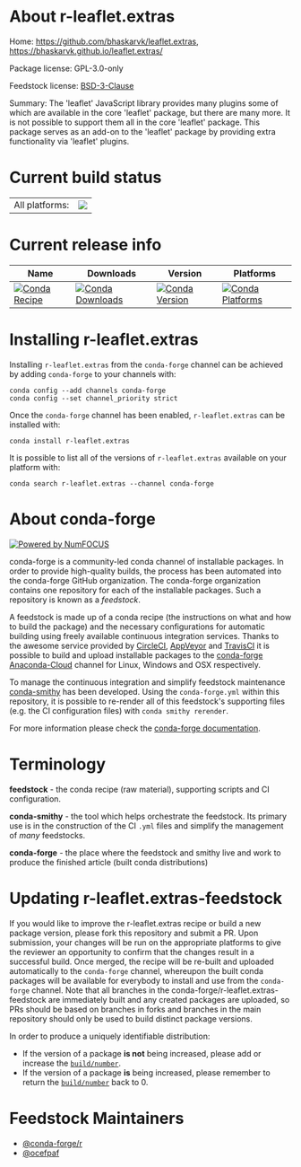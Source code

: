 About r-leaflet.extras
======================

Home: https://github.com/bhaskarvk/leaflet.extras, https://bhaskarvk.github.io/leaflet.extras/

Package license: GPL-3.0-only

Feedstock license: [BSD-3-Clause](https://github.com/conda-forge/r-leaflet.extras-feedstock/blob/master/LICENSE.txt)

Summary: The 'leaflet' JavaScript library provides many plugins some of which are available in the core 'leaflet' package, but there are many more. It is not possible to support them all in the core 'leaflet' package. This package serves as an add-on to the 'leaflet' package by providing extra functionality via 'leaflet' plugins.

Current build status
====================


<table><tr><td>All platforms:</td>
    <td>
      <a href="https://dev.azure.com/conda-forge/feedstock-builds/_build/latest?definitionId=1302&branchName=master">
        <img src="https://dev.azure.com/conda-forge/feedstock-builds/_apis/build/status/r-leaflet.extras-feedstock?branchName=master">
      </a>
    </td>
  </tr>
</table>

Current release info
====================

| Name | Downloads | Version | Platforms |
| --- | --- | --- | --- |
| [![Conda Recipe](https://img.shields.io/badge/recipe-r--leaflet.extras-green.svg)](https://anaconda.org/conda-forge/r-leaflet.extras) | [![Conda Downloads](https://img.shields.io/conda/dn/conda-forge/r-leaflet.extras.svg)](https://anaconda.org/conda-forge/r-leaflet.extras) | [![Conda Version](https://img.shields.io/conda/vn/conda-forge/r-leaflet.extras.svg)](https://anaconda.org/conda-forge/r-leaflet.extras) | [![Conda Platforms](https://img.shields.io/conda/pn/conda-forge/r-leaflet.extras.svg)](https://anaconda.org/conda-forge/r-leaflet.extras) |

Installing r-leaflet.extras
===========================

Installing `r-leaflet.extras` from the `conda-forge` channel can be achieved by adding `conda-forge` to your channels with:

```
conda config --add channels conda-forge
conda config --set channel_priority strict
```

Once the `conda-forge` channel has been enabled, `r-leaflet.extras` can be installed with:

```
conda install r-leaflet.extras
```

It is possible to list all of the versions of `r-leaflet.extras` available on your platform with:

```
conda search r-leaflet.extras --channel conda-forge
```


About conda-forge
=================

[![Powered by NumFOCUS](https://img.shields.io/badge/powered%20by-NumFOCUS-orange.svg?style=flat&colorA=E1523D&colorB=007D8A)](http://numfocus.org)

conda-forge is a community-led conda channel of installable packages.
In order to provide high-quality builds, the process has been automated into the
conda-forge GitHub organization. The conda-forge organization contains one repository
for each of the installable packages. Such a repository is known as a *feedstock*.

A feedstock is made up of a conda recipe (the instructions on what and how to build
the package) and the necessary configurations for automatic building using freely
available continuous integration services. Thanks to the awesome service provided by
[CircleCI](https://circleci.com/), [AppVeyor](https://www.appveyor.com/)
and [TravisCI](https://travis-ci.com/) it is possible to build and upload installable
packages to the [conda-forge](https://anaconda.org/conda-forge)
[Anaconda-Cloud](https://anaconda.org/) channel for Linux, Windows and OSX respectively.

To manage the continuous integration and simplify feedstock maintenance
[conda-smithy](https://github.com/conda-forge/conda-smithy) has been developed.
Using the ``conda-forge.yml`` within this repository, it is possible to re-render all of
this feedstock's supporting files (e.g. the CI configuration files) with ``conda smithy rerender``.

For more information please check the [conda-forge documentation](https://conda-forge.org/docs/).

Terminology
===========

**feedstock** - the conda recipe (raw material), supporting scripts and CI configuration.

**conda-smithy** - the tool which helps orchestrate the feedstock.
                   Its primary use is in the construction of the CI ``.yml`` files
                   and simplify the management of *many* feedstocks.

**conda-forge** - the place where the feedstock and smithy live and work to
                  produce the finished article (built conda distributions)


Updating r-leaflet.extras-feedstock
===================================

If you would like to improve the r-leaflet.extras recipe or build a new
package version, please fork this repository and submit a PR. Upon submission,
your changes will be run on the appropriate platforms to give the reviewer an
opportunity to confirm that the changes result in a successful build. Once
merged, the recipe will be re-built and uploaded automatically to the
`conda-forge` channel, whereupon the built conda packages will be available for
everybody to install and use from the `conda-forge` channel.
Note that all branches in the conda-forge/r-leaflet.extras-feedstock are
immediately built and any created packages are uploaded, so PRs should be based
on branches in forks and branches in the main repository should only be used to
build distinct package versions.

In order to produce a uniquely identifiable distribution:
 * If the version of a package **is not** being increased, please add or increase
   the [``build/number``](https://docs.conda.io/projects/conda-build/en/latest/resources/define-metadata.html#build-number-and-string).
 * If the version of a package **is** being increased, please remember to return
   the [``build/number``](https://docs.conda.io/projects/conda-build/en/latest/resources/define-metadata.html#build-number-and-string)
   back to 0.

Feedstock Maintainers
=====================

* [@conda-forge/r](https://github.com/conda-forge/r/)
* [@ocefpaf](https://github.com/ocefpaf/)

